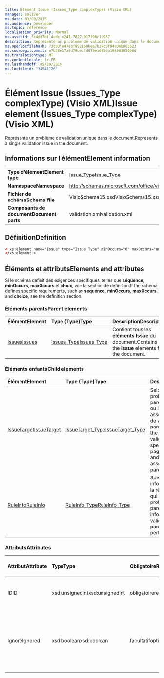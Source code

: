 ```yaml
---
title: Élément Issue (Issues_Type complexType) (Visio XML)
manager: soliver
ms.date: 03/09/2015
ms.audience: Developer
ms.topic: reference
localization_priority: Normal
ms.assetid: 5c4d07bf-4edc-e241-7827-017f96c11957
description: Représente un problème de validation unique dans le document.
ms.openlocfilehash: 73c83fe47ebf9921686ea7b35c5f94a06b803623
ms.sourcegitcommit: e7b38e37a9d79becfd679e10420a19890165606d
ms.translationtype: MT
ms.contentlocale: fr-FR
ms.lasthandoff: 05/29/2019
ms.locfileid: "34541126"
---
```

# <a name="issue-element-issues_type-complextype-visio-xml"></a><span data-ttu-id="dbd8e-103">Élément Issue (Issues_Type complexType) (Visio XML)</span><span class="sxs-lookup"><span data-stu-id="dbd8e-103">Issue element (Issues_Type complexType) (Visio XML)</span></span>

<span data-ttu-id="dbd8e-104">Représente un problème de validation unique dans le document.</span><span class="sxs-lookup"><span data-stu-id="dbd8e-104">Represents a single validation issue in the document.</span></span>
  
## <a name="element-information"></a><span data-ttu-id="dbd8e-105">Informations sur l’élément</span><span class="sxs-lookup"><span data-stu-id="dbd8e-105">Element information</span></span>

|||
|:-----|:-----|
|<span data-ttu-id="dbd8e-106">**Type d’élément**</span><span class="sxs-lookup"><span data-stu-id="dbd8e-106">**Element type**</span></span> <br/> |[<span data-ttu-id="dbd8e-107">Issue_Type</span><span class="sxs-lookup"><span data-stu-id="dbd8e-107">Issue_Type</span></span>](issue_type-complextypevisio-xml.md) <br/> |
|<span data-ttu-id="dbd8e-108">**Namespace**</span><span class="sxs-lookup"><span data-stu-id="dbd8e-108">**Namespace**</span></span> <br/> |http://schemas.microsoft.com/office/visio/2012/main  <br/> |
|<span data-ttu-id="dbd8e-109">**Fichier de schéma**</span><span class="sxs-lookup"><span data-stu-id="dbd8e-109">**Schema file**</span></span> <br/> |<span data-ttu-id="dbd8e-110">VisioSchema15.xsd</span><span class="sxs-lookup"><span data-stu-id="dbd8e-110">VisioSchema15.xsd</span></span>  <br/> |
|<span data-ttu-id="dbd8e-111">**Composants de document**</span><span class="sxs-lookup"><span data-stu-id="dbd8e-111">**Document parts**</span></span> <br/> |<span data-ttu-id="dbd8e-112">validation.xml</span><span class="sxs-lookup"><span data-stu-id="dbd8e-112">validation.xml</span></span>  <br/> |
   
## <a name="definition"></a><span data-ttu-id="dbd8e-113">Définition</span><span class="sxs-lookup"><span data-stu-id="dbd8e-113">Definition</span></span>

```XML
< xs:element name="Issue" type="Issue_Type" minOccurs="0" maxOccurs="unbounded" >
</xs:element >
```

## <a name="elements-and-attributes"></a><span data-ttu-id="dbd8e-114">Éléments et attributs</span><span class="sxs-lookup"><span data-stu-id="dbd8e-114">Elements and attributes</span></span>

<span data-ttu-id="dbd8e-115">Si le schéma définit des exigences spécifiques, telles que **séquence**, **minOccurs**, **maxOccurs** et **choix**, voir la section de définition.</span><span class="sxs-lookup"><span data-stu-id="dbd8e-115">If the schema defines specific requirements, such as **sequence**, **minOccurs**, **maxOccurs**, and **choice**, see the definition section.</span></span> 
  
### <a name="parent-elements"></a><span data-ttu-id="dbd8e-116">Éléments parents</span><span class="sxs-lookup"><span data-stu-id="dbd8e-116">Parent elements</span></span>

|<span data-ttu-id="dbd8e-117">**Élément**</span><span class="sxs-lookup"><span data-stu-id="dbd8e-117">**Element**</span></span>|<span data-ttu-id="dbd8e-118">**Type (Type)**</span><span class="sxs-lookup"><span data-stu-id="dbd8e-118">**Type**</span></span>|<span data-ttu-id="dbd8e-119">**Description**</span><span class="sxs-lookup"><span data-stu-id="dbd8e-119">**Description**</span></span>|
|:-----|:-----|:-----|
|[<span data-ttu-id="dbd8e-120">Issues</span><span class="sxs-lookup"><span data-stu-id="dbd8e-120">Issues</span></span>](issues-element-validation_type-complextypevisio-xml.md) <br/> |[<span data-ttu-id="dbd8e-121">Issues_Type</span><span class="sxs-lookup"><span data-stu-id="dbd8e-121">Issues_Type</span></span>](issues_type-complextypevisio-xml.md) <br/> |<span data-ttu-id="dbd8e-122">Contient tous les **éléments Issue** du document.</span><span class="sxs-lookup"><span data-stu-id="dbd8e-122">Contains all the **Issue** elements for the document.</span></span>  <br/> |
   
### <a name="child-elements"></a><span data-ttu-id="dbd8e-123">Éléments enfants</span><span class="sxs-lookup"><span data-stu-id="dbd8e-123">Child elements</span></span>

|<span data-ttu-id="dbd8e-124">**Élément**</span><span class="sxs-lookup"><span data-stu-id="dbd8e-124">**Element**</span></span>|<span data-ttu-id="dbd8e-125">**Type (Type)**</span><span class="sxs-lookup"><span data-stu-id="dbd8e-125">**Type**</span></span>|<span data-ttu-id="dbd8e-126">**Description**</span><span class="sxs-lookup"><span data-stu-id="dbd8e-126">**Description**</span></span>|
|:-----|:-----|:-----|
|[<span data-ttu-id="dbd8e-127">IssueTarget</span><span class="sxs-lookup"><span data-stu-id="dbd8e-127">IssueTarget</span></span>](issuetarget-element-issue_type-complextypevisio-xml.md) <br/> |[<span data-ttu-id="dbd8e-128">IssueTarget_Type</span><span class="sxs-lookup"><span data-stu-id="dbd8e-128">IssueTarget_Type</span></span>](issuetarget_type-complextypevisio-xml.md) <br/> |<span data-ttu-id="dbd8e-129">Selon la cible du problème de validation parent, spécifie la page, ou la page et la forme, associées au problème de validation parent.</span><span class="sxs-lookup"><span data-stu-id="dbd8e-129">Depending on the target of the parent validation issue, specifies either the page, or both the page and the shape, associated with the parent validation issue.</span></span>  <br/> |
|[<span data-ttu-id="dbd8e-130">RuleInfo</span><span class="sxs-lookup"><span data-stu-id="dbd8e-130">RuleInfo</span></span>](ruleinfo-element-issue_type-complextypevisio-xml.md) <br/> |[<span data-ttu-id="dbd8e-131">RuleInfo_Type</span><span class="sxs-lookup"><span data-stu-id="dbd8e-131">RuleInfo_Type</span></span>](ruleinfo_type-complextypevisio-xml.md) <br/> |<span data-ttu-id="dbd8e-132">Spécifie les informations relatives à la règle de validation à qui appartient le problème de validation parent.</span><span class="sxs-lookup"><span data-stu-id="dbd8e-132">Specifies information about the validation rule that the parent validation issue pertains to.</span></span>  <br/> |
   
### <a name="attributes"></a><span data-ttu-id="dbd8e-133">Attributs</span><span class="sxs-lookup"><span data-stu-id="dbd8e-133">Attributes</span></span>

|<span data-ttu-id="dbd8e-134">**Attribut**</span><span class="sxs-lookup"><span data-stu-id="dbd8e-134">**Attribute**</span></span>|<span data-ttu-id="dbd8e-135">**Type**</span><span class="sxs-lookup"><span data-stu-id="dbd8e-135">**Type**</span></span>|<span data-ttu-id="dbd8e-136">**Obligatoire**</span><span class="sxs-lookup"><span data-stu-id="dbd8e-136">**Required**</span></span>|<span data-ttu-id="dbd8e-137">**Description**</span><span class="sxs-lookup"><span data-stu-id="dbd8e-137">**Description**</span></span>|<span data-ttu-id="dbd8e-138">**Valeurs possibles**</span><span class="sxs-lookup"><span data-stu-id="dbd8e-138">**Possible values**</span></span>|
|:-----|:-----|:-----|:-----|:-----|
|<span data-ttu-id="dbd8e-139">ID</span><span class="sxs-lookup"><span data-stu-id="dbd8e-139">ID</span></span>  <br/> |<span data-ttu-id="dbd8e-140">xsd:unsignedInt</span><span class="sxs-lookup"><span data-stu-id="dbd8e-140">xsd:unsignedInt</span></span>  <br/> |<span data-ttu-id="dbd8e-141">obligatoire</span><span class="sxs-lookup"><span data-stu-id="dbd8e-141">required</span></span>  <br/> |<span data-ttu-id="dbd8e-142">Spécifie l’identificateur unique du problème de validation.</span><span class="sxs-lookup"><span data-stu-id="dbd8e-142">Specifies the unique identifier of the validation issue.</span></span>  <br/> |<span data-ttu-id="dbd8e-143">Valeurs du type xsd:unsignedInt.</span><span class="sxs-lookup"><span data-stu-id="dbd8e-143">Values of the xsd:unsignedInt type.</span></span>  <br/> |
|<span data-ttu-id="dbd8e-144">Ignoré</span><span class="sxs-lookup"><span data-stu-id="dbd8e-144">Ignored</span></span>  <br/> |<span data-ttu-id="dbd8e-145">xsd:boolean</span><span class="sxs-lookup"><span data-stu-id="dbd8e-145">xsd:boolean</span></span>  <br/> |<span data-ttu-id="dbd8e-146">facultatif</span><span class="sxs-lookup"><span data-stu-id="dbd8e-146">optional</span></span>  <br/> |<span data-ttu-id="dbd8e-147">Spécifie les informations relatives à la règle de validation à qui appartient le problème de validation parent.</span><span class="sxs-lookup"><span data-stu-id="dbd8e-147">Specifies information about the validation rule that the parent validation issue pertains to.</span></span>  <br/> |<span data-ttu-id="dbd8e-148">Valeurs du type xsd:boolean.</span><span class="sxs-lookup"><span data-stu-id="dbd8e-148">Values of the xsd:boolean type.</span></span>  <br/> |
   

